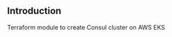 ## Introduction
Terraform module to create Consul cluster on AWS EKS

<!-- BEGIN_TF_DOCS -->
<!-- END_TF_DOCS -->